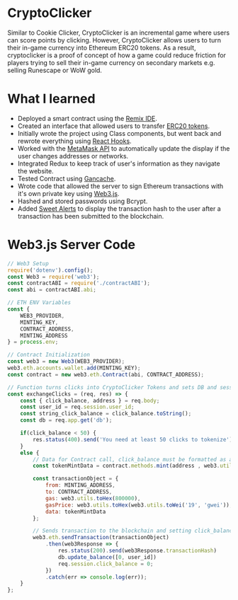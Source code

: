 # CryptoClicker 
Similar to Cookie Clicker, CryptoClicker is an incremental game where users can score points by clicking. However, CryptoClicker allows users to turn their in-game currency into Ethereum ERC20 tokens. As a result, cryptoclicker is a proof of concept of how a game could reduce friction for players trying to sell their in-game currency on secondary markets e.g. selling Runescape or WoW gold. 

# What I learned 
* Deployed a smart contract using the [Remix IDE](https://remix.ethereum.org). 
* Created an interface that allowed users to transfer [ERC20 tokens](https://eips.ethereum.org/EIPS/eip-20). 
* Initially wrote the project using Class components, but went back and rewrote everything using [React Hooks](https://reactjs.org/docs/hooks-overview.html).
* Worked with the [MetaMask API](https://metamask.github.io/metamask-docs/) to automatically update the display if the user changes addresses or networks. 
* Integrated Redux to keep track of user's information as they navigate the website. 
* Tested Contract using [Gancache](https://www.trufflesuite.com/docs/ganache/overview).
* Wrote code that allowed the server to sign Ethereum transactions with it's own private key using [Web3.js](https://web3js.readthedocs.io/en/v1.2.1/). 
* Hashed and stored passwords using Bcrypt. 
* Added [Sweet Alerts](https://sweetalert.js.org) to display the transaction hash to the user after a transaction has been submitted to the blockchain. 

# Web3.js Server Code

```javascript 
// Web3 Setup 
require('dotenv').config();
const Web3 = require('web3'); 
const contractABI = require('./contractABI'); 
const abi = contractABI.abi; 

// ETH ENV Variables
const {
    WEB3_PROVIDER,
    MINTING_KEY,
    CONTRACT_ADDRESS,
    MINTING_ADDRESS
} = process.env;

// Contract Initialization 
const web3 = new Web3(WEB3_PROVIDER);
web3.eth.accounts.wallet.add(MINTING_KEY); 
const contract = new web3.eth.Contract(abi, CONTRACT_ADDRESS);

// Function turns clicks into CryptoClicker Tokens and sets DB and session click_balance to 0
const exchangeClicks = (req, res) => {
    const { click_balance, address } = req.body; 
    const user_id = req.session.user_id; 
    const string_click_balance = click_balance.toString();
    const db = req.app.get('db'); 

    if(click_balance < 50) {
        res.status(400).send('You need at least 50 clicks to tokenize')
    }
    else {
        // Data for Contract call, click_balance must be formatted as a string. 
        const tokenMintData = contract.methods.mint(address , web3.utils.toWei(string_click_balance)).encodeABI();

        const transactionObject = {
            from: MINTING_ADDRESS,
            to: CONTRACT_ADDRESS, 
            gas: web3.utils.toHex(800000),
            gasPrice: web3.utils.toHex(web3.utils.toWei('19', 'gwei')), 
            data: tokenMintData
        };

        // Sends transaction to the blockchain and setting click_balance in DB and session to 0. 
        web3.eth.sendTransaction(transactionObject)
            .then(web3Response => {
                res.status(200).send(web3Response.transactionHash)
                db.update_balance([0, user_id])
                req.session.click_balance = 0;
            })
            .catch(err => console.log(err));
    }
};
